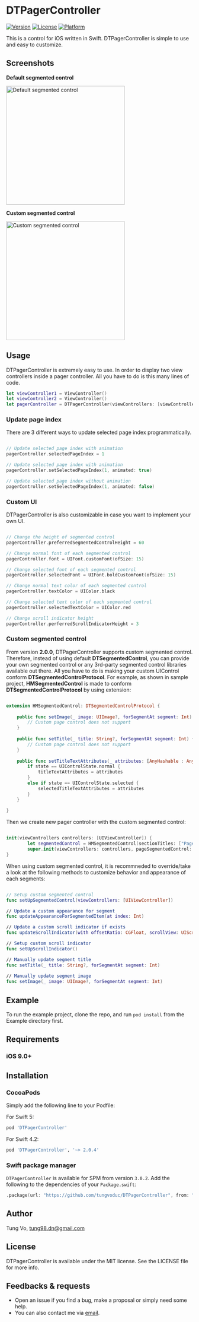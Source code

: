 # DTPagerController

[![Version](https://img.shields.io/cocoapods/v/DTPagerController.svg?style=flat)](http://cocoapods.org/pods/DTPagerController)
[![License](https://img.shields.io/cocoapods/l/DTPagerController.svg?style=flat)](http://cocoapods.org/pods/DTPagerController)
[![Platform](https://img.shields.io/cocoapods/p/DTPagerController.svg?style=flat)](http://cocoapods.org/pods/DTPagerController)

This is a control for iOS written in Swift. DTPagerController is simple to use and easy to customize. 

## Screenshots

**Default segmented control**

<p align="left" >
  <img src="Screenshots/Default.png" title="Default segmented control" width = "320">
</p> 


**Custom segmented control**
<p align="left" >
  <img src="Screenshots/Custom.png" title="Custom segmented control" width = "320">
</p> 

## Usage

DTPagerController is extremely easy to use. In order to display two view controllers inside a pager controller. All you have to do is this many lines of code.

```swift
let viewController1 = ViewController()
let viewController2 = ViewController()
let pagerController = DTPagerController(viewControllers: [viewController1, viewController2])
```
### Update page index
There are 3 different ways to update selected page index programmatically.

```swift

// Update selected page index with animation
pagerController.selectedPageIndex = 1

// Update selected page index with animation
pagerController.setSelectedPageIndex(1, animated: true)

// Update selected page index without animation
pagerController.setSelectedPageIndex(1, animated: false)

```

### Custom UI
DTPagerController is also customizable in case you want to implement your own UI.

```swift

// Change the height of segmented control
pagerController.preferredSegmentedControlHeight = 60

// Change normal font of each segmented control
pagerController.font = UIFont.customFont(ofSize: 15)

// Change selected font of each segmented control
pagerController.selectedFont = UIFont.boldCustomFont(ofSize: 15)

// Change normal text color of each segmented control
pagerController.textColor = UIColor.black

// Change selected text color of each segmented control
pagerController.selectedTextColor = UIColor.red

// Change scroll indicator height
pagerController.perferredScrollIndicatorHeight = 3

```

### Custom segmented control
From version **2.0.0**, DTPagerController supports custom segmented control. Therefore, instead of using default **DTSegmentedControl**, you can provide your own segmented control or any 3rd-party segmented control libraries available out there. All you have to do is making your custom UIControl conform **DTSegmentedControlProtocol**. For example, as shown in sample project, **HMSegmentedControl** is made to conform **DTSegmentedControlProtocol** by using extension:

```swift

extension HMSegmentedControl: DTSegmentedControlProtocol {
    
    public func setImage(_ image: UIImage?, forSegmentAt segment: Int) {
        // Custom page control does not support
    }
    
    public func setTitle(_ title: String?, forSegmentAt segment: Int) {
        // Custom page control does not support
    }
    
    public func setTitleTextAttributes(_ attributes: [AnyHashable : Any]?, for state: UIControlState) {
        if state == UIControlState.normal {
            titleTextAttributes = attributes
        }
        else if state == UIControlState.selected {
            selectedTitleTextAttributes = attributes
        }
    }
    
}

```

Then we create new pager controller with the custom segmented control:

```swift

init(viewControllers controllers: [UIViewController]) {
        let segmentedControl = HMSegmentedControl(sectionTitles: ["Page 1", "Page 2", "Page 3"])
        super.init(viewControllers: controllers, pageSegmentedControl: segmentedControl!)
}

```

When using custom segmented control, it is recommneded to override/take a look at the following methods to customize behavior and appearance of each segments:

```swift

// Setup custom segmented control
func setUpSegmentedControl(viewControllers: [UIViewController])

// Update a custom appearance for segment
func updateAppearanceForSegmentedItem(at index: Int)

// Update a custom scroll indicator if exists
func updateScrollIndicator(with offsetRatio: CGFloat, scrollView: UIScrollView)

// Setup custom scroll indicator
func setUpScrollIndicator()

// Manually update segment title
func setTitle(_ title: String?, forSegmentAt segment: Int)
    
// Manually update segment image
func setImage(_ image: UIImage?, forSegmentAt segment: Int)

```

## Example

To run the example project, clone the repo, and run `pod install` from the Example directory first.

## Requirements
### iOS 9.0+

## Installation
### CocoaPods
Simply add the following line to your Podfile:


For Swift 5:

```ruby
pod 'DTPagerController'
```



For Swift 4.2:

```ruby
pod 'DTPagerController', '~> 2.0.4'
```

### Swift package manager
`DTPagerController` is available for SPM from version `3.0.2`.
Add the following to the dependencies of your `Package.swift`:

```swift
.package(url: "https://github.com/tungvoduc/DTPagerController", from: "version")
```

## Author

Tung Vo, tung98.dn@gmail.com

## License

DTPagerController is available under the MIT license. See the LICENSE file for more info.

## Feedbacks & requests
- Open an issue if you find a bug, make a proposal or simply need some help.
- You can also contact me via [email](mailto:tung98.dn@gmail.com).